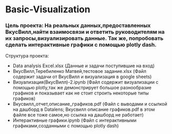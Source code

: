 # Basic-Visualization

### Цель проекта: На реальных данных,предоставленных ВкусВилл,найти взаимосвязи и ответить руководителям на их запросы,визуализировать данные. Так же, попробовать сделать интерактивные графики с помощью plotly dash.

Структура проекта:

- Data analysis Excel.xlsx (Данные и задачи поступившие на вход)
- ВкусВилл,Теребиленко Матвей,тестовое задание.xlsx (Файл содержит задачи от ВкусВилл и визуализация в google sheets)
- Визуализация(ВкусВилл)-2.ipynb (Файл содержит визуализации с помощью plotly,так же демонстрирует большое разнообразие графиков и показывает как не стоит строить некоторые типы графиков)
- Вкусвилл_отчет,описание_графиков.pdf (Файл с выводами и ссылкой на дашборд в Datalens; Вкусвилл описание графиков.pdf в этом файле все тоже самое,но ссылка на дашборд не работает)
- Интерактивные графики.ipynb (Файл с интерактивными графиками,созданными с помощью plotly dash)
